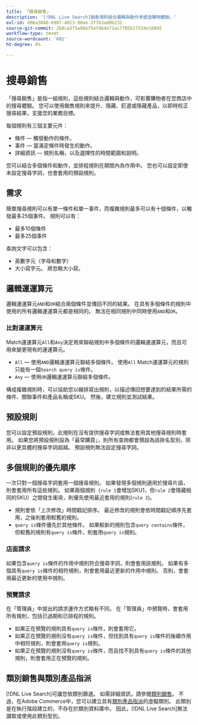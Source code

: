 ```yaml
---
title: 「搜尋銷售」
description: '[!DNL Live Search]銷售規則結合邏輯與動作來塑造購物體驗。'
exl-id: d06a3040-6987-4813-90ae-2f7b3ad0b232
source-git-commit: 2b0ca3f5a68e75ef4b4e71ac7705b17534e16845
workflow-type: tm+mt
source-wordcount: '681'
ht-degree: 0%

---
```


# 搜尋銷售

「搜尋銷售」是指一組規則，這些規則結合邏輯與動作，可影響購物者在您商店中的搜尋體驗。 您可以使用銷售規則來提升、隱藏、釘選或隱藏產品，以即時校正搜尋結果，支援您的業務目標。

每個規則有三個主要元件：

* 條件 — 觸發動作的條件。
* 事件 — 當滿足條件時發生的動作。
* 詳細資訊 — 規則名稱，以及選擇性的時間範圍和說明。

您可以結合多個條件和動作，並排程規則在期間內為作用中。 您也可以設定即使未設定搜尋字詞，也會套用的預設規則。

## 需求

簡單搜尋規則可以有單一條件和單一事件，而複雜規則最多可以有十個條件，以觸發最多25個事件。
規則可以有：

* 最多10個條件
* 最多25個事件

查詢文字可以包含：

* 英數字元（字母和數字）
* 大小寫字元。 將忽略大小寫。

## 邏輯運運算元

邏輯運運算元`AND`和`OR`結合兩個條件並傳回不同的結果。 在具有多個條件的規則中使用的所有邏輯運運算元都是相同的。 無法在相同規則中同時使用`AND`和`OR`。

### 比對運運算元

Match運運算元`All`和`Any`決定用來聯結規則中多個條件的邏輯運運算元，而且可用來變更現有的運運算元。

* `All` — 使用`AND`邏輯運運算元聯結多個條件。 使用`All` Match運運算元的規則只能有一個`Search query is`條件。
* `Any` — 使用`OR`邏輯運運算元聯結多個條件。

構成複雜規則時，可以協助您以縮排寫出規則，以描述傳回想要達到的結果所需的條件、關聯事件和產品名稱或SKU。 然後，建立規則並測試結果。

## 預設規則

您可以設定預設規則，此規則在沒有提供搜尋字詞或無法套用其他搜尋規則時套用。 如果您將預設規則設為「最常購買」，則所有查詢都會預設為該排名型別，除非以更具體的搜尋字詞超越。 預設規則無法設定搜尋字詞。

## 多個規則的優先順序

一次只對一個搜尋字詞套用一個搜尋規則。
如果發現多個規則適用於搜尋片語，則會套用所有這些規則。 如果兩個規則（`rule 1`會增加SKU1，但`rule 2`會隱藏相同的SKU）之間發生衝突，則優先使用最近套用的規則(`rule 2`)。

* 規則會依「上次修改」時間戳記排序。 最近修改的規則會依時間戳記順序先套用，之後則套用較舊的規則。
* `query is`條件優先於其他條件。 如果較新的規則包含`query contains`條件，但較舊的規則有`query is`條件，則套用`query is`規則。

### 店面請求

如果包含`query is`條件的作用中規則符合搜尋字詞，則會套用該規則。 如果有多個具有`query is`條件的相符規則，則會套用最近更新的作用中規則。
否則，會套用最近更新的使用中規則。

### 預覽請求

在「管理員」中提出的請求運作方式略有不同。 在「管理員」中預覽時，會套用所有規則，包括已過期和已排程的規則。

* 如果正在預覽的規則具有`query is`條件，則會套用它。
* 如果正在預覽的規則沒有`query is`條件，但找到具有`query is`條件的後續作用中相符規則，則會套用`query is`規則。
* 如果正在預覽的規則沒有`query is`條件，而且找不到具有`query is`條件的其他規則，則會套用正在預覽的規則。

## 類別銷售與類別產品指派

[!DNL Live Search]可讓您依類別篩選。 如需詳細資訊，請參閱[類別銷售](category-merch.md)。
不過，在Adobe Commerce中，您可以建立具有[類別產品指派](https://experienceleague.adobe.com/docs/commerce-admin/catalog/categories/products-in-category/categories-product-assignments.html)的虛擬類別。 此類別是在執行階段建立的，不存在於類別資料庫中。 因此，[!DNL Live Search]無法讀取或使用此類別型別。
